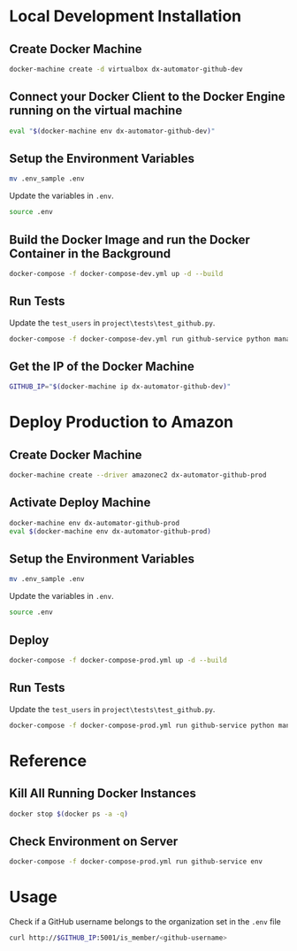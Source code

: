 # Local Development Installation

## Create Docker Machine

```bash
docker-machine create -d virtualbox dx-automator-github-dev
```

## Connect your Docker Client to the Docker Engine running on the virtual machine

```bash
eval "$(docker-machine env dx-automator-github-dev)"
```

## Setup the Environment Variables

```bash
mv .env_sample .env
```

Update the variables in `.env`.

```bash
source .env
```

## Build the Docker Image and run the Docker Container in the Background

```bash
docker-compose -f docker-compose-dev.yml up -d --build
```

## Run Tests

Update the `test_users` in `project\tests\test_github.py`.

```bash
docker-compose -f docker-compose-dev.yml run github-service python manage.py test
```

## Get the IP of the Docker Machine

```bash
GITHUB_IP="$(docker-machine ip dx-automator-github-dev)"
```

# Deploy Production to Amazon

## Create Docker Machine

```bash
docker-machine create --driver amazonec2 dx-automator-github-prod
```

## Activate Deploy Machine

```bash
docker-machine env dx-automator-github-prod
eval $(docker-machine env dx-automator-github-prod)
```

## Setup the Environment Variables

```bash
mv .env_sample .env
```

Update the variables in `.env`.

```bash
source .env
```

## Deploy

```bash
docker-compose -f docker-compose-prod.yml up -d --build
```

## Run Tests

Update the `test_users` in `project\tests\test_github.py`.

```bash
docker-compose -f docker-compose-prod.yml run github-service python manage.py test
```

# Reference

## Kill All Running Docker Instances

```bash
docker stop $(docker ps -a -q)
```

## Check Environment on Server

```bash
docker-compose -f docker-compose-prod.yml run github-service env
```

# Usage

Check if a GitHub username belongs to the organization set in the `.env` file

```bash
curl http://$GITHUB_IP:5001/is_member/<github-username>
```